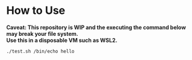 # How to Use

**Caveat: This repository is WIP and the executing the command below may break your file system.**  
**Use this in a disposable VM such as WSL2.**  

```
./test.sh /bin/echo hello
```